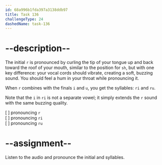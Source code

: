 ```yaml
---
id: 68a996b1fda397a3138ddb97
title: Task 136
challengeType: 24
dashedName: task-136
---
```


<!--SPEAKING-->

<!-- (Audio) A: r, ri, ru -->

# --description--

The initial `r` is pronounced by curling the tip of your tongue up and back toward the roof of your mouth, similar to the position for `sh`, but with one key difference: your vocal cords should vibrate, creating a soft, buzzing sound.  You should feel a hum in your throat while pronouncing it.

When `r` combines with the finals `i` and `u`, you get the syllables: `ri` and `ru`.

Note that the `i` in `ri` is not a separate vowel; it simply extends the `r` sound with the same buzzing quality.

[ ] pronouncing `r`  
[ ] pronouncing `ri`  
[ ] pronouncing `ru`

# --assignment--

Listen to the audio and pronounce the initial and syllables.
